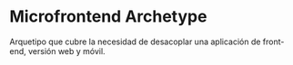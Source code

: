 # Microfrontend Archetype

Arquetipo que cubre la necesidad de desacoplar una aplicación de front-end, versión web y móvil.